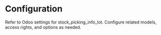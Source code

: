 # Configuration

Refer to Odoo settings for stock_picking_info_lot. Configure related models, access rights, and options as needed.
